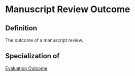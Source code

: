 # Manuscript Review Outcome

## Definition
The outcome of a manuscript review.

## Specialization of
[Evaluation Outcome](https://github.com/EuroCRIS/CERIF-Core/blob/main/entities/Evaluation_Outcome.md)
